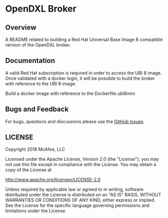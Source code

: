 # OpenDXL Broker

## Overview

A README related to building a Red Hat Universal Base Image 8 compatible version of the OpenDXL broker.

## Documentation
A valid Red Hat subscription is required in order to access the UBI 8 image. 
Once validated with a docker login, it will be possible to build the broker with reference to the UBI 8 image.

Build a docker image with reference to the Dockerfile.ubi8mini

## Bugs and Feedback

For bugs, questions and discussions please use the [GitHub Issues](https://github.com/opendxl/opendxl-broker/issues).

## LICENSE

Copyright 2018 McAfee, LLC

Licensed under the Apache License, Version 2.0 (the "License"); you may not use this file except in compliance with the License. You may obtain a copy of the License at

http://www.apache.org/licenses/LICENSE-2.0

Unless required by applicable law or agreed to in writing, software distributed under the License is distributed on an "AS IS" BASIS, WITHOUT WARRANTIES OR CONDITIONS OF ANY KIND, either express or implied. See the License for the specific language governing permissions and limitations under the License.

